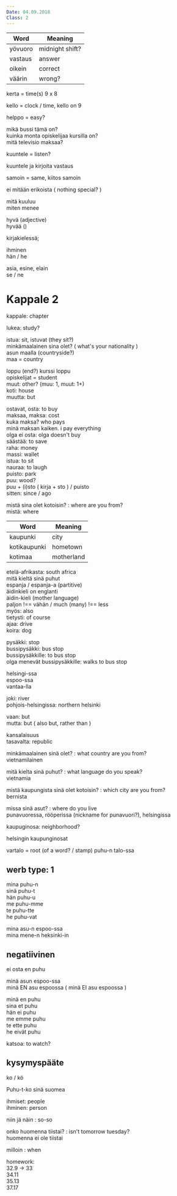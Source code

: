 ```yaml
---
Date: 04.09.2018
Class: 2
---
```


|Word    |Meaning         |
|--------|----------------|
|yövuoro | midnight shift?|
|vastaus | answer         |
|oikein  | correct        |
|väärin  | wrong?         |

kerta = time(s)   9 x 8

kello = clock / time, kello on 9

helppo = easy?

mikä bussi tämä on?  
kuinka monta opiskelijaa  kursilla on?  
mitä televisio maksaa?  

kuuntele = listen?

kuuntele ja kirjoita vastaus

samoin = same, kiitos samoin

ei mitään erikoista ( nothing special? )

mitä kuuluu\
miten menee

hyvä (adjective)\
hyvää ()

kirjakielessä;

ihminen\
hän / he

asia, esine, elain\
se / ne

# Kappale 2

kappale: chapter

lukea: study?

istua: sit, istuvat (they sit?)  
minkämaalainen sina olet? ( what's your nationality )  
asun maalla (countryside?)  
maa = country  

loppu (end?) kurssi loppu  
opiskelijat = student  
muut: other? (muu: 1, muut: 1+)  
koti: house  
muutta: but

ostavat, osta: to buy  
maksaa, maksa: cost  
kuka maksa? who pays  
minä maksan kaiken. i pay everything  
olga ei osta: olga doesn't buy  
säästää: to save  
raha: money  
massi: wallet  
istua: to sit  
nauraa: to laugh  
puisto: park  
puu: wood?  
puu + (i)sto ( kirja + sto ) / puisto  
sitten: since / ago

mistä sina olet kotoisin? : where are you from?  
mistä: where

|Word        |Meaning    |
|------------|-----------|
|kaupunki    |city       |
|kotikaupunki|hometown   |
|kotimaa     |motherland |

etelä-afrikasta: south africa  
mitä kieltä sinä puhut  
espanja / espanja-a (partitive)  
äidinkieli on englanti  
äidin-kieli (mother language)  
paljon !== vähän / much (many) !== less  
myös: also  
tietysti: of course  
ajaa: drive  
koira: dog  

pysäkki: stop  
bussipysäkki: bus stop  
bussipysäkkille: to bus stop  
olga menevät bussipysäkkille: walks to bus stop  

helsingi-ssa  
espoo-ssa  
vantaa-lla  

joki: river  
pohjois-helsingissa: northern helsinki  

vaan: but  
mutta: but ( also but, rather than )  

kansalaisuus  
tasavalta: republic


minkämaalainen sinä olet? : what country are you from?  
vietnamilainen

mitä kielta sinä puhut? : what language do you speak?  
vietnamia

mistä kaupungista sinä olet kotoisin? : which city are you from?  
bernista

missa sinä asut? : where do you live  
punavuoressa, rööperissa (nickname for punavuori?), helsingissa

kaupuginosa: neighborhood?

helsingin kaupunginosat


vartalo = root (of a word? / stamp)
puhu-n
talo-ssa

## werb type: 1

mina puhu-n  
sinä puhu-t  
hän puhu-u  
me puhu-mme  
te puhu-tte  
he puhu-vat  

mina asu-n espoo-ssa  
mina mene-n heksinki-in  

## negatiivinen

ei osta
en puhu

minä asun espoo-ssa  
minä EN asu espoossa ( minä EI asu espoossa )

minä en puhu  
sina et puhu  
hän ei puhu  
me emme puhu  
te ette puhu  
he eivät puhu  

katsoa: to watch?  

## kysymyspääte
ko / kö

Puhu-t-ko sinä suomea

ihmiset: people  
ihminen: person

niin jä näin : so-so

onko huomenna tiistai? : isn't tomorrow tuesday?  
huomenna ei ole tiistai

milloin : when

homework:  
32.9 -> 33  
34.11  
35.13  
37.17
